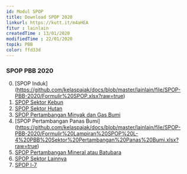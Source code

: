 ```yaml
---
id: Modul SPOP
title: Download SPOP 2020
linkurl: https://kutt.it/m4aHEA
fitur : lainlain
createdTime : 13/01/2020
modifiedTime : 22/01/2020
topik: PBB
color: ffd33d
---
```

### SPOP PBB 2020
0. [SPOP Induk] (https://github.com/kelaspajak/docs/blob/master/lainlain/file/SPOP-PBB-2020/Formulir%20SPOP.xlsx?raw=true)
0. [SPOP Sektor Kebun](https://github.com/kelaspajak/docs/blob/master/lainlain/file/SPOP-PBB-2020/Formulir%20Lampiran%20SPOP%20L-1%20PBB%20Sektor%20Perkebunan.xlsx?raw=true)
0. [SPOP Sektor Hutan](https://github.com/kelaspajak/docs/blob/master/lainlain/file/SPOP-PBB-2020/Formulir%20Lampiran%20SPOP%20L-2%20PBB%20Sektor%20Perhutanan.xlsx?raw=true)
0. [SPOP Pertambangan Minyak dan Gas Bumi](https://github.com/kelaspajak/docs/blob/master/lainlain/file/SPOP-PBB-2020/Formulir%20Lampiran%20SPOP%20L-3%20PBB%20Sektor%20Pertambangan%20Minyak%20dan%20Gas%20Bumi.xlsx?raw=true)
0. [SPOP Pertambangan Panas Bumi] (https://github.com/kelaspajak/docs/blob/master/lainlain/file/SPOP-PBB-2020/Formulir%20Lampiran%20SPOP%20L-4%20PBB%20Sektor%20Pertambangan%20Panas%20Bumi.xlsx?raw=true)
0. [SPOP Pertambangan Mineral atau Batubara](https://github.com/kelaspajak/docs/blob/master/lainlain/file/SPOP-PBB-2020/Formulir%20Lampiran%20SPOP%20L-5%20PBB%20Sektor%20Pertambangan%20Mineral%20atau%20Batubara.xlsx?raw=true)
0. [SPOP Sektor Lainnya](https://github.com/kelaspajak/docs/blob/master/lainlain/file/SPOP-PBB-2020/Formulir%20Lampiran%20SPOP%20L-6%20PBB%20Sektor%20Lainnya.xlsx?raw=true)
0. [SPOP l-7](https://github.com/kelaspajak/docs/blob/master/lainlain/file/SPOP-PBB-2020/Formulir%20Lampiran%20SPOP%20L-7.xlsx?raw=true)
